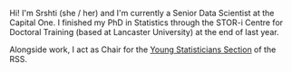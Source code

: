 
Hi! I'm Srshti (she / her) and I'm currently a Senior Data Scientist at the Capital One. I finished my PhD in Statistics through the STOR-i Centre for Doctoral Training (based at Lancaster University) at the end of last year. 

Alongside work, I act as Chair for the [Young Statisticians Section](https://rss.org.uk/membership/rss-groups-and-committees/sections/young-statisticians/) of the RSS.
